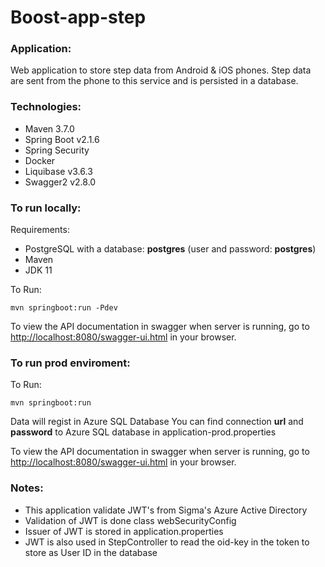 # Boost-app-step
### Application:
Web application to store step data from Android & iOS phones. 
Step data are sent from the phone to this service and is persisted in a database.

### Technologies:
* Maven 3.7.0
* Spring Boot v2.1.6
* Spring Security 
* Docker 
* Liquibase v3.6.3
* Swagger2 v2.8.0 

### To run locally:
Requirements:
* PostgreSQL with a database: **postgres** (user and password: **postgres**)
* Maven
* JDK 11

To Run:<br>

`mvn springboot:run -Pdev`

To view the API documentation in swagger when server is running, 
go to [http://localhost:8080/swagger-ui.html](http://localhost:8080/swagger-ui.html) in your browser.

### To run prod enviroment:

To Run:<br>

`mvn springboot:run`

Data will regist in Azure SQL Database
You can find connection **url** and **password** to Azure SQL database in application-prod.properties

To view the API documentation in swagger when server is running, 
go to [http://localhost:8080/swagger-ui.html](http://localhost:8080/swagger-ui.html) in your browser.

### Notes:
* This application validate JWT's from Sigma's Azure Active Directory
* Validation of JWT is done class webSecurityConfig
* Issuer of JWT is stored in application.properties
* JWT is also used in StepController to read the oid-key in the token to store as User ID in the database
